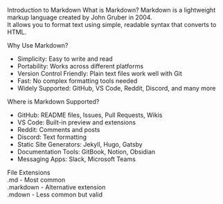 Introduction to Markdown
What is Markdown? 
Markdown is a lightweight markup language created by John Gruber in 2004.   
It allows you to format text using simple, readable syntax that converts to HTML.
   
Why Use Markdown?
 - Simplicity: Easy to write and read
 - Portability: Works across different platforms
 - Version Control Friendly: Plain text files work well with Git
 - Fast: No complex formatting tools needed
 - Widely Supported: GitHub, VS Code, Reddit, Discord, and many more

Where is Markdown Supported?
 - GitHub: README files, Issues, Pull Requests, Wikis
 - VS Code: Built-in preview and extensions
 - Reddit: Comments and posts
 - Discord: Text formatting
 - Static Site Generators: Jekyll, Hugo, Gatsby
 - Documentation Tools: GitBook, Notion, Obsidian
 - Messaging Apps: Slack, Microsoft Teams

File Extensions  
.md - Most common  
.markdown - Alternative extension  
.mdown - Less common but valid  